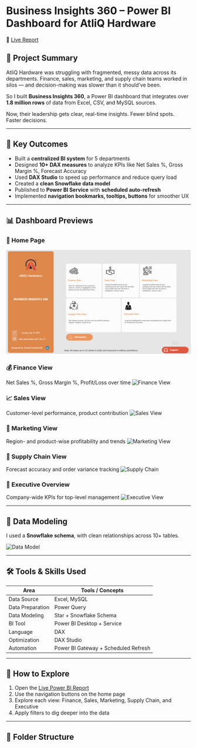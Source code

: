 # Business Insights 360 – Power BI Dashboard for AtliQ Hardware

🔗 [Live Report](https://app.powerbi.com/view?r=eyJrIjoiMzRjNGM1ZWMtODAzOC00YTExLWE3NDAtOWFlMzhkM2NmOTU1IiwidCI6ImM2ZTU0OWIzLTVmNDUtNDAzMi1hYWU5LWQ0MjQ0ZGM1YjJjNCJ9)

## 🧠 Project Summary

AtliQ Hardware was struggling with fragmented, messy data across its departments. Finance, sales, marketing, and supply chain teams worked in silos — and decision-making was slower than it should’ve been.

So I built **Business Insights 360**, a Power BI dashboard that integrates over **1.8 million rows** of data from Excel, CSV, and MySQL sources.

Now, their leadership gets clear, real-time insights. Fewer blind spots. Faster decisions.

---

## 💼 Key Outcomes

- Built a **centralized BI system** for 5 departments
- Designed **10+ DAX measures** to analyze KPIs like Net Sales %, Gross Margin %, Forecast Accuracy
- Used **DAX Studio** to speed up performance and reduce query load
- Created a **clean Snowflake data model**
- Published to **Power BI Service** with **scheduled auto-refresh**
- Implemented **navigation bookmarks, tooltips, buttons** for smoother UX

---

## 📊 Dashboard Previews

### 🔹 Home Page
![Home Page](https://github.com/Anand-Analyst-05/BI-360/blob/main/Files/Home%20Page.png?raw=true)

### 💰 Finance View
Net Sales %, Gross Margin %, Profit/Loss over time
![Finance View]([./assets/finance_view.png](https://github.com/Anand-Analyst-05/BI-360/blob/main/Files/Finance%20View.png?raw=true))

### 📈 Sales View
Customer-level performance, product contribution
![Sales View]([./assets/sales_view.png](https://github.com/Anand-Analyst-05/BI-360/blob/main/Files/Sales%20View.png?raw=true))

### 📣 Marketing View
Region- and product-wise profitability and trends
![Marketing View]([./assets/marketing_view.png](https://github.com/Anand-Analyst-05/BI-360/blob/main/Files/Marketing%20View.png?raw=true))

### 🚚 Supply Chain View
Forecast accuracy and order variance tracking
![Supply Chain]([./assets/supply_chain_view.png](https://github.com/Anand-Analyst-05/BI-360/blob/main/Files/Supply%20Chain%20View.png?raw=true))

### 🌟 Executive Overview
Company-wide KPIs for top-level management
![Executive View]([./assets/executive_view.png](https://github.com/Anand-Analyst-05/BI-360/blob/main/Files/Executive%20View.png?raw=true))

---

## 📐 Data Modeling

I used a **Snowflake schema**, with clean relationships across 10+ tables.

![Data Model](./assets/data_modeling.png)

---

## 🛠️ Tools & Skills Used

| Area                 | Tools / Concepts                          |
|----------------------|--------------------------------------------|
| Data Source          | Excel, MySQL                              |
| Data Preparation     | Power Query                               |
| Data Modeling        | Star + Snowflake Schema                   |
| BI Tool              | Power BI Desktop + Service                |
| Language             | DAX                                       |
| Optimization         | DAX Studio                                |
| Automation           | Power BI Gateway + Scheduled Refresh      |

---

## 🧭 How to Explore

1. Open the [Live Power BI Report](https://app.powerbi.com/view?r=eyJrIjoiMzRjNGM1ZWMtODAzOC00YTExLWE3NDAtOWFlMzhkM2NmOTU1IiwidCI6ImM2ZTU0OWIzLTVmNDUtNDAzMi1hYWU5LWQ0MjQ0ZGM1YjJjNCJ9)
2. Use the navigation buttons on the home page
3. Explore each view: Finance, Sales, Marketing, Supply Chain, and Executive
4. Apply filters to dig deeper into the data

---

## 📌 Folder Structure

